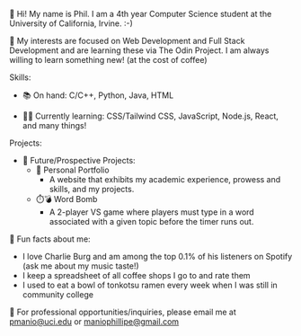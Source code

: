 👋 Hi! My name is Phil. I am a 4th year Computer Science student at the University of California, Irvine. :-) 

👀 My interests are focused on Web Development and Full Stack Development and are learning these via The Odin Project. I am always willing to learn something new! (at the cost of coffee)

Skills:

* 📚 On hand: C/C++, Python, Java, HTML

* 👩‍💻 Currently learning: CSS/Tailwind CSS, JavaScript, Node.js, React, and many things!

Projects:

* 💭 Future/Prospective Projects:
  * 📄 Personal Portfolio
      * A website that exhibits my academic experience, prowess and skills, and my projects.
  * ⏱️💣 Word Bomb
      * A 2-player VS game where players must type in a word associated with a given topic before the timer runs out.

🤭 Fun facts about me:

* I love Charlie Burg and am among the top 0.1% of his listeners on Spotify (ask me about my music taste!)
* I keep a spreadsheet of all coffee shops I go to and rate them
* I used to eat a bowl of tonkotsu ramen every week when I was still in community college

📧 For professional opportunities/inquiries, please email me at pmanio@uci.edu or maniophillipe@gmail.com
